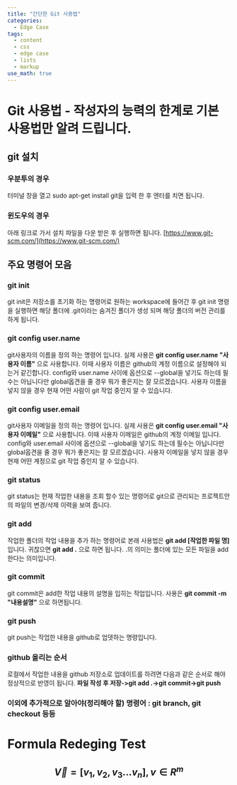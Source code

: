 ```yaml
---
title: "간단한 Git 사용법"
categories:
  - Edge Case
tags:
  - content
  - css
  - edge case
  - lists
  - markup
use_math: true
---
```


# Git 사용법 - 작성자의 능력의 한계로 기본 사용법만 알려 드립니다.
## git 설치
### 우분투의 경우
터미널 창을 열고 sudo apt-get install git을 입력 한 후 엔터를 치면 됩니다.

### 윈도우의 경우
아래 링크로 가서 설치 파일을 다운 받은 후 실행하면 됩니다.
[https://www.git-scm.com/](https://www.git-scm.com/)

## 주요 명령어 모음

### git init
git init은 저장소를 초기화 하는 명령어로 원하는 workspace에 들어간 후 git init 명령을 실행하면 해당 폴더에 .git이라는 숨겨진 폴더가 생성 되며 해당 폴더의 버전 관리를 하게 됩니다.

### git config user.name
git사용자의 이름을 정의 하는 명령어 입니다. 실제 사용은 **git config user.name "사용자 이름"** 으로 사용합니다. 이때 사용자 이름은 github의 계정 이름으로 설정해야 되는거 같긴합니다.
config와 user.name 사이에 옵션으로 --global을 넣기도 하는데 필수는 아닙니다만 global옵견을 줄 경우 뭐가 좋은지는 잘 모르겠습니다.
사용자 이름을 넣지 않을 경우 현재 어떤 사람이 git 작업 중인지 알 수 있습니다.

### git config user.email
git사용자 이메일을 정의 하는 명령어 입니다. 실제 사용은 **git config user.email "사용자 이메일"** 으로 사용합니다. 이때 사용자 이메일은 github의 계정 이메일 입니다.
config와 user.email 사이에 옵션으로 --global을 넣기도 하는데 필수는 아닙니다만 global옵견을 줄 경우 뭐가 좋은지는 잘 모르겠습니다.
사용자 이메일을 넣지 않을 경우 현재 어떤 계정으로 git 작업 중인지 알 수 있습니다.

### git status
git status는 현재 작업한 내용을 조회 할수 있는 명령어로 git으로 관리되는 프로젝트안의 파일의 변경/삭제 이력을 보여 줍니다.

### git add
작업한 폴더의 작업 내용을 추가 하는 명령어로 본래 사용법은 **git add [작업한 파일 명]** 입니다. 귀찮으면 **git add .** 으로 하면 됩니다. .의 의미는 폴더에 있는 모든 파일을 add 한다는 의미입니다.

### git commit
git commit은 add한 작업 내용의 설명을 입히는 작업입니다. 사용은 **git commit -m "내용설명"** 으로 하면됩니다.

### git push
git push는 작업한 내용을 github로 업뎃하는 명령입니다.

### github 올리는 순서
로컬에서 작업한 내용을 github 저장소로 업데이트를 하려면 다음과 같은 순서로 해야 정상적으로 반영이 됩니다.
**파일 작성 후 저장->git add .->git commit->git push**

### 이외에 추가적으로 알아야(정리해야 할) 명령어 : git branch, git checkout 등등

# Formula Redeging Test

## $$ \overrightarrow V = [v_1, v_2, v_3 \ldots v_n], v \in R^m $$
